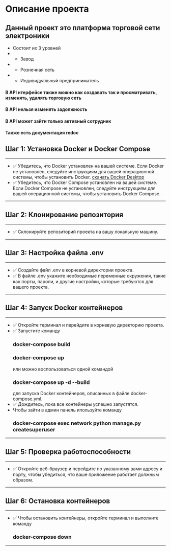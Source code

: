 # Описание проекта

## Данный проект это платформа торговой сети электроники
* Состоит их 3 уровней 
* * Завод
* * Рознечная сеть
* * Индивидуальный предприниматель

#### В API нтерфейсе также можно как создавать так и просматривать, изменять, удалять торговую сеть
#### В API нельзя изменять задолжность
#### В API может зайти только активный сотрудник
#### Также есть документация redoc


## Шаг 1: Установка Docker и Docker Compose
___

* :white_check_mark: Убедитесь, что Docker установлен на вашей системе. Если Docker не установлен, следуйте
инструкциям для вашей операционной системы, чтобы установить Docker. 
[скачать Docker Desktop](https://www.docker.com/products/docker-desktop/)
* :white_check_mark: Убедитесь, что Docker Compose установлен на вашей системе. Если Docker Compose не установлен, 
следуйте инструкциям для вашей операционной системы, чтобы установить Docker Compose.
___

## Шаг 2: Клонирование репозитория
___

* :white_check_mark: Склонируйте репозиторий проекта на вашу локальную машину.
___

## Шаг 3: Настройка файла .env
___

* :white_check_mark: Создайте файл .env в корневой директории проекта.
* :white_check_mark: В файле .env укажите необходимые переменные окружения, такие как порты, пароли, 
и другие настройки, которые требуются для вашего проекта.
___

## Шаг 4: Запуск Docker контейнеров
___

* :white_check_mark: Откройте терминал и перейдите в корневую директорию проекта.
* :white_check_mark: Запустите команду <h3>docker-compose build</h3> <h3>docker-compose up</h3> или 
можно воспользоваться одной командой <h3>docker-compose up -d --build</h3> для запуска Docker контейнеров, 
описанных в файле docker-compose.yml.
* :white_check_mark: Дождитесь, пока все контейнеры успешно запустятся.
* Чтобы зайти в админ панель ипользуйте команду <h3>docker-compose exec network python manage.py createsuperuser</h3>
___

## Шаг 5: Проверка работоспособности
___

* :white_check_mark: Откройте веб-браузер и перейдите по указанному вами адресу и порту, чтобы убедиться, 
что ваше приложение работает должным образом.
___

## Шаг 6: Остановка контейнеров
___

* :white_check_mark: Чтобы остановить контейнеры, откройте терминал и выполните команду <h3>docker-compose down</h3>
___
